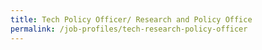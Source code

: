 ```yaml
---
title: Tech Policy Officer/ Research and Policy Office
permalink: /job-profiles/tech-research-policy-officer
---
```





